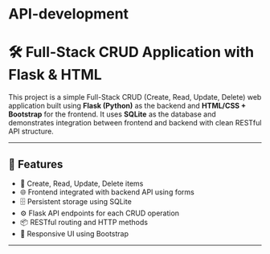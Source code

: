 # API-development
# 🛠️ Full-Stack CRUD Application with Flask & HTML

This project is a simple Full-Stack CRUD (Create, Read, Update, Delete) web application built using **Flask (Python)** as the backend and **HTML/CSS + Bootstrap** for the frontend. It uses **SQLite** as the database and demonstrates integration between frontend and backend with clean RESTful API structure.

---

## 🚀 Features

- 🧾 Create, Read, Update, Delete items
- 🌐 Frontend integrated with backend API using forms
- 🗄️ Persistent storage using SQLite
- ⚙️ Flask API endpoints for each CRUD operation
- 📦 RESTful routing and HTTP methods
- 🎨 Responsive UI using Bootstrap

---

